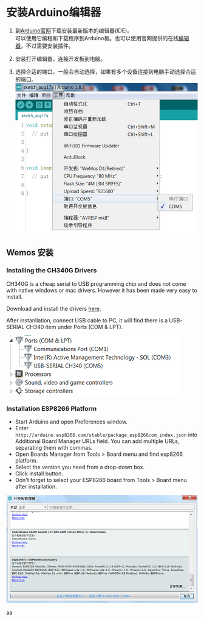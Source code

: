 # 安装Arduino编辑器

1. 到[Arduino官网](/www.arduino.cc)下载安装最新版本的编辑器\(IDE\)。  
   可以使用它编程和下载程序到Arduino板。也可以使用官网提供的在线[编辑器](https://create.arduino.cc/editor)，不过需要安装插件。

2. 安装打开编辑器，连接开发板到电脑。

3. 选择合适的端口。一般会自动选择，如果有多个设备连接到电脑手动选择合适的端口。  
   ![](/assets/import.png)

## Wemos 安装

### Installing the CH340G Drivers

CH340G is a cheap serial to USB programming chip and does not come with native windows or mac drivers. However it has been made very easy to install.

Download and install the drivers [here](https://github.com/mekesim/Hardware-IOT/blob/master/assets/CH341SER.zip).

After instanllation, connect USB cable to PC, it will find there is a USB-SERIAL CH340 item under Ports \(COM & LPT\).

![](/assets/comport.png)

### Installation ESP8266 Platform

* Start Arduino and open Preferences window.
* Enter `http://arduino.esp8266.com/stable/package_esp8266com_index.json` into Additional Board Manager URLs field. You can add multiple URLs, separating them with commas.
* Open Boards Manager from Tools &gt; Board menu and find esp8266 platform.
* Select the version you need from a drop-down box.
* Click install button.
* Don't forget to select your ESP8266 board from Tools &gt; Board menu after installation.

![](/assets/esp8266_board.png)

aa




